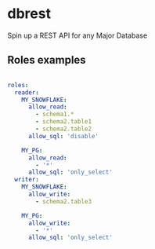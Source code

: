 # dbrest
Spin up a REST API for any Major Database

## Roles examples

```yaml

roles:
  reader:
    MY_SNOWFLAKE:
      allow_read:
        - schema1.*
        - schema2.table1
        - schema2.table2
      allow_sql: 'disable'

    MY_PG:
      allow_read:
        - '*'
      allow_sql: 'only_select' 
  writer:
    MY_SNOWFLAKE:
      allow_write:
        - schema2.table3

    MY_PG:
      allow_write:
        - '*'
      allow_sql: 'only_select'
```
